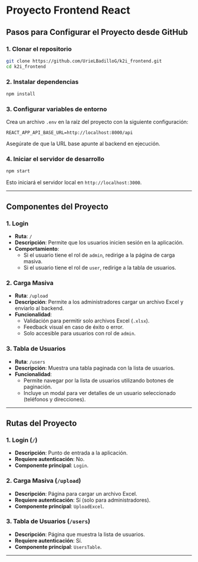 
# Proyecto Frontend React

## Pasos para Configurar el Proyecto desde GitHub

### 1. Clonar el repositorio

```bash
git clone https://github.com/UrieLBadilloG/k2i_frontend.git
cd k2i_frontend
```

### 2. Instalar dependencias

```bash
npm install
```

### 3. Configurar variables de entorno

Crea un archivo `.env` en la raíz del proyecto con la siguiente configuración:

```
REACT_APP_API_BASE_URL=http://localhost:8000/api
```

Asegúrate de que la URL base apunte al backend en ejecución.

### 4. Iniciar el servidor de desarrollo

```bash
npm start
```

Esto iniciará el servidor local en `http://localhost:3000`.

---

## Componentes del Proyecto

### 1. **Login**
- **Ruta**: `/`
- **Descripción**: Permite que los usuarios inicien sesión en la aplicación.
- **Comportamiento**:
  - Si el usuario tiene el rol de `admin`, redirige a la página de carga masiva.
  - Si el usuario tiene el rol de `user`, redirige a la tabla de usuarios.

### 2. **Carga Masiva**
- **Ruta**: `/upload`
- **Descripción**: Permite a los administradores cargar un archivo Excel y enviarlo al backend.
- **Funcionalidad**:
  - Validación para permitir solo archivos Excel (`.xlsx`).
  - Feedback visual en caso de éxito o error.
  - Solo accesible para usuarios con rol de `admin`.

### 3. **Tabla de Usuarios**
- **Ruta**: `/users`
- **Descripción**: Muestra una tabla paginada con la lista de usuarios.
- **Funcionalidad**:
  - Permite navegar por la lista de usuarios utilizando botones de paginación.
  - Incluye un modal para ver detalles de un usuario seleccionado (teléfonos y direcciones).

---

## Rutas del Proyecto

### 1. **Login (`/`)**
- **Descripción**: Punto de entrada a la aplicación.
- **Requiere autenticación**: No.
- **Componente principal**: `Login`.

### 2. **Carga Masiva (`/upload`)**
- **Descripción**: Página para cargar un archivo Excel.
- **Requiere autenticación**: Sí (solo para administradores).
- **Componente principal**: `UploadExcel`.

### 3. **Tabla de Usuarios (`/users`)**
- **Descripción**: Página que muestra la lista de usuarios.
- **Requiere autenticación**: Sí.
- **Componente principal**: `UsersTable`.

---

